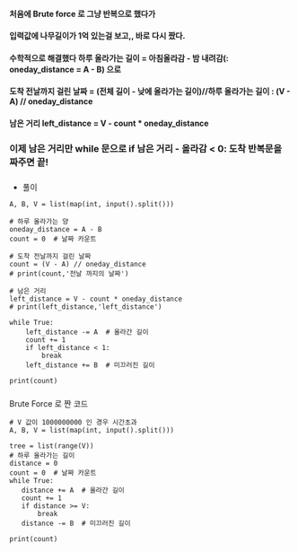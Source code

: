 #### 처음에 Brute force 로 그냥 반복으로 했다가 
#### 입력값에 나무길이가 1억 있는걸 보고,, 바로 다시 짰다.
#### 수학적으로 해결했다 하루 올라가는 길이 = 아침올라감 - 밤 내려감(: oneday_distance = A - B) 으로
#### 도착 전날까지 걸린 날짜 = (전체 길이 - 낮에 올라가는 길이)//하루 올라가는 길이 : (V - A) // oneday_distance
#### 남은 거리 left_distance = V - count * oneday_distance
### 이제 남은 거리만 while 문으로 if 남은 거리 - 올라감 < 0: 도착 반복문을 짜주면 끝!

###
###

* 풀이 
```
A, B, V = list(map(int, input().split()))

# 하루 올라가는 양
oneday_distance = A - B
count = 0  # 날짜 카운트

# 도착 전날까지 걸린 날짜
count = (V - A) // oneday_distance
# print(count,'전날 까지의 날짜')

# 남은 거리
left_distance = V - count * oneday_distance
# print(left_distance,'left_distance')

while True:
    left_distance -= A  # 올라간 길이
    count += 1
    if left_distance < 1:
        break
    left_distance += B  # 미끄러진 길이

print(count)
```
###
###
 Brute Force 로 짠 코드 
 ```
# V 값이 1000000000 인 경우 시간초과
A, B, V = list(map(int, input().split()))

tree = list(range(V))
# 하루 올라가는 길이
distance = 0
count = 0  # 날짜 카운트
while True:
    distance += A  # 올라간 길이
    count += 1
    if distance >= V:
        break
    distance -= B  # 미끄러진 길이

print(count)
```
